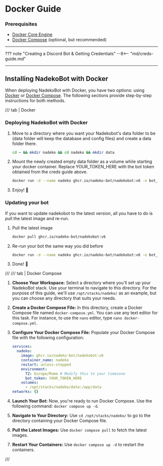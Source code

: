 # Docker Guide

### Prerequisites

- [Docker Core Engine](https://docs.docker.com/engine/install/)
- [Docker Compose](https://docs.docker.com/compose/install/) (optional, but recommended)

---

??? note "Creating a Discord Bot & Getting Credentials"
    --8<-- "md/creds-guide.md"

---

## Installing NadekoBot with Docker

When deploying NadekoBot with Docker, you have two options: using [Docker](#__tabbed_1_1) or [Docker Compose](#__tabbed_1_2). The following sections provide step-by-step instructions for both methods.

/// tab | Docker

### Deploying NadekoBot with Docker

1. Move to a directory where you want your Nadekobot's data folder to be (data folder will keep the database and config files) and create a data folder there.
    ``` sh
    cd ~ && mkdir nadeko && cd nadeko && mkdir data
    ```
2. Mount the newly created empty data folder as a volume while starting your docker container. Replace YOUR_TOKEN_HERE with the bot token obtained from the creds guide above.
    ``` sh
    docker run -d --name nadeko ghcr.io/nadeko-bot/nadekobot:v6 -e bot_token=YOUR_TOKEN_HERE -v "./data:/app/data" && docker logs -f --tail 500 nadeko
    ```
3. Enjoy! 🎉

### Updating your bot

If you want to update nadekobot to the latest version, all you have to do is pull the latest image and re-run.

1. Pull the latest image
    ``` sh
    docker pull ghcr.io/nadeko-bot/nadekobot:v6
    ```
2. Re-run your bot the same way you did before
    ``` sh
    docker run -d --name nadeko ghcr.io/nadeko-bot/nadekobot:v6 -e bot_token=YOUR_TOKEN_HERE -v "./data:/app/data" && docker logs -f --tail 500 nadeko
    ```
3. Done! 🎉

///
/// tab | Docker Compose

1. **Choose Your Workspace:** Select a directory where you'll set up your NadekoBot stack. Use your terminal to navigate to this directory. For the purpose of this guide, we'll use `/opt/stacks/nadeko/` as an example, but you can choose any directory that suits your needs.
2. **Create a Docker Compose File:** In this directory, create a Docker Compose file named `docker-compose.yml`. You can use any text editor for this task. For instance, to use the `nano` editor, type `nano docker-compose.yml`.
3. **Configure Your Docker Compose File:** Populate your Docker Compose file with the following configuration:
    ``` yml
    services:
      nadeko:
        image: ghcr.io/nadeko-bot/nadekobot:v6
        container_name: nadeko
        restart: unless-stopped
        environment:
          TZ: Europe/Rome # Modify this to your timezone
          bot_token: YOUR_TOKEN_HERE
        volumes:
          - /opt/stacks/nadeko/data:/app/data
    networks: {}
    ```

1. **Launch Your Bot:** Now, you're ready to run Docker Compose. Use the following command: `docker compose up -d`.
2. **Navigate to Your Directory:** Use `cd /opt/stacks/nadeko/` to go to the directory containing your Docker Compose file.
3. **Pull the Latest Images:** Use `docker compose pull` to fetch the latest images.
4. **Restart Your Containers:** Use `docker compose up -d` to restart the containers.

///
